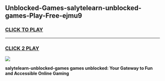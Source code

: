 
## Unblocked-Games-salytelearn-unblocked-games-Play-Free-ejmu9
<h3>
<a href="https://premium76.site?title=salytelearn-unblocked-games&ref=23A">CLICK TO PLAY</a></h3>
<hr>

<h3>
<a href="https://premium76.site?title=salytelearn-unblocked-games&ref=23A">CLICK 2 PLAY</a>
  
</h3>

<a href="https://premium76.site?title=salytelearn-unblocked-games&ref=23A"><img src="https://clearcache.store/games.png"></a>


**salytelearn-unblocked-games games unblocked: Your Gateway to Fun and Accessible Online Gaming**
